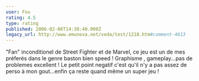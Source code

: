 ```yaml
---
user: Fou
rating: 4.5
type: rating
published: 2006-02-06T14:30:40.000Z
legacy_url: http://www.emunova.net/veda/test/1218.htm#comment-4613
---
```

"Fan" inconditionel de Street Fighter et de Marvel, ce jeu est un de mes préferés dans le genre baston bien speed ! Graphisme , gameplay...pas de problemes excellent ! Le petit point negatif c'est qu'il n'y a pas assez de perso à mon gout...enfin ça reste quand même un super jeu !